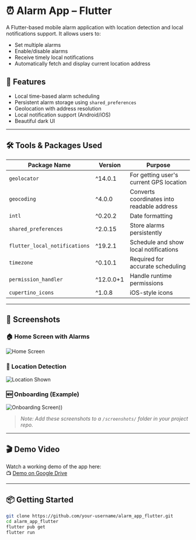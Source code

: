 # ⏰ Alarm App – Flutter

A Flutter-based mobile alarm application with location detection and local notifications support. It allows users to:

- Set multiple alarms
- Enable/disable alarms
- Receive timely local notifications
- Automatically fetch and display current location address

## 📱 Features

- Local time-based alarm scheduling
- Persistent alarm storage using `shared_preferences`
- Geolocation with address resolution
- Local notification support (Android/iOS)
- Beautiful dark UI

---

## 🛠️ Tools & Packages Used

| Package Name               | Version     | Purpose                               |
|---------------------------|-------------|----------------------------------------|
| `geolocator`              | ^14.0.1     | For getting user's current GPS location |
| `geocoding`               | ^4.0.0      | Converts coordinates into readable address |
| `intl`                    | ^0.20.2     | Date formatting                         |
| `shared_preferences`      | ^2.0.15     | Store alarms persistently               |
| `flutter_local_notifications` | ^19.2.1 | Schedule and show local notifications  |
| `timezone`                | ^0.10.1     | Required for accurate scheduling        |
| `permission_handler`      | ^12.0.0+1   | Handle runtime permissions              |
| `cupertino_icons`         | ^1.0.8      | iOS-style icons                         |

---

## 🚀 Screenshots

### 🏠 Home Screen with Alarms
![Home Screen](screenshots/home_screen.png)

### 📍 Location Detection
![Location Shown](screenshots/location.png)

### 🆕 Onboarding (Example)
![Onboarding Screen]([screenshots/1001.jpg)))

> _Note: Add these screenshots to a `/screenshots/` folder in your project repo._

---

## 🎬 Demo Video

Watch a working demo of the app here:  
📺 [Demo on Google Drive](https://drive.google.com/drive/folders/1F-Il_JmMCw4KTaSgyDxYPmN9sB2Tw8kg?usp=drive_link)

---

## 📦 Getting Started

```bash
git clone https://github.com/your-username/alarm_app_flutter.git
cd alarm_app_flutter
flutter pub get
flutter run
